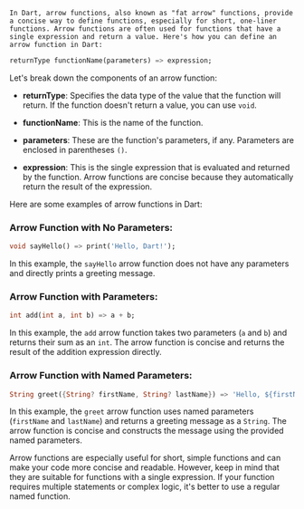 ```
In Dart, arrow functions, also known as "fat arrow" functions, provide a concise way to define functions, especially for short, one-liner functions. Arrow functions are often used for functions that have a single expression and return a value. Here's how you can define an arrow function in Dart:
```

```dart
returnType functionName(parameters) => expression;
```

Let's break down the components of an arrow function:

- **returnType**: Specifies the data type of the value that the function will return. If the function doesn't return a value, you can use `void`.

- **functionName**: This is the name of the function.

- **parameters**: These are the function's parameters, if any. Parameters are enclosed in parentheses `()`.

- **expression**: This is the single expression that is evaluated and returned by the function. Arrow functions are concise because they automatically return the result of the expression.

Here are some examples of arrow functions in Dart:

### Arrow Function with No Parameters:

```dart
void sayHello() => print('Hello, Dart!');
```

In this example, the `sayHello` arrow function does not have any parameters and directly prints a greeting message.

### Arrow Function with Parameters:

```dart
int add(int a, int b) => a + b;
```

In this example, the `add` arrow function takes two parameters (`a` and `b`) and returns their sum as an `int`. The arrow function is concise and returns the result of the addition expression directly.

### Arrow Function with Named Parameters:

```dart
String greet({String? firstName, String? lastName}) => 'Hello, ${firstName ?? 'User'} ${lastName ?? ''}!';
```

In this example, the `greet` arrow function uses named parameters (`firstName` and `lastName`) and returns a greeting message as a `String`. The arrow function is concise and constructs the message using the provided named parameters.

Arrow functions are especially useful for short, simple functions and can make your code more concise and readable. However, keep in mind that they are suitable for functions with a single expression. If your function requires multiple statements or complex logic, it's better to use a regular named function.
